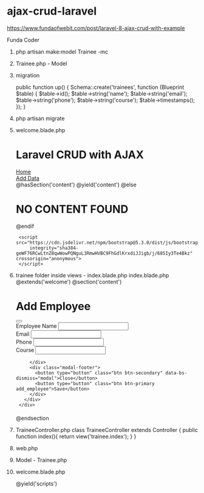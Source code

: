 # ajax-crud-laravel
https://www.fundaofwebit.com/post/laravel-8-ajax-crud-with-example



Funda Coder

1. php artisan make:model Trainee -mc
2. Trainee.php - Model
	<?php

	namespace App\Models;

	use Illuminate\Database\Eloquent\Factories\HasFactory;
	use Illuminate\Database\Eloquent\Model;

	class Trainee extends Model
	{
		use HasFactory;
		protected $table = 'trainees';
		protected $fillable = [
			'name',
			'email',
			'phone',
			'course',
		]
	}

3. migration
	 
	 public function up()
		{
			Schema::create('trainees', function (Blueprint $table) {
				$table->id();
				$table->string('name');
				$table->string('email');
				$table->string('phone');
				$table->string('course');
				$table->timestamps();
			});
		}
4. php artisan migrate

5. welcome.blade.php
	<!DOCTYPE html>
	<html lang="en">

	<head>
		<meta charset="UTF-8">
		<meta name="viewport" content="width=device-width, initial-scale=1.0">
		<meta http-equiv="X-UA-Compatible" content="ie=edge">
		<title>Laravel CRUD</title>
		<link href="https://cdn.jsdelivr.net/npm/bootstrap@5.3.0/dist/css/bootstrap.min.css" rel="stylesheet"
			integrity="sha384-9ndCyUaIbzAi2FUVXJi0CjmCapSmO7SnpJef0486qhLnuZ2cdeRhO02iuK6FUUVM" crossorigin="anonymous">
	</head>

	<body>
		<div class="m-5">
			<h1 class="text-center mt-5 mb-4">Laravel CRUD with AJAX</h1>
			<div class="d-flex justify-content-end mb-2">
				<a href="/" class="btn btn-info btn-sm m-2">Home</a>
			</div>
			<div class="add-data border d-flex justify-content-end mb-5">
				<a href="add" data-bs-toggle="modal" data-bs-target="#AddEmployeeModal" class="btn btn-success m-2">Add Data</a>
			</div>
			@hasSection('content')
			@yield('content')
			@else
			<h1 class="text-center text-danger font-30">NO CONTENT FOUND</h1>
			@endif
		</div>


		<script src="https://cdn.jsdelivr.net/npm/bootstrap@5.3.0/dist/js/bootstrap.bundle.min.js"
			integrity="sha384-geWF76RCwLtnZ8qwWowPQNguL3RmwHVBC9FhGdlKrxdiJJigb/j/68SIy3Te4Bkz" crossorigin="anonymous">
		</script>
	</body>

	</html>

6. trainee folder inside views - index.blade.php
	index.blade.php
	@extends('welcome')
	@section('content')

	<!-- AddEmployeeModal -->
	<div class="modal fade" id="AddEmployeeModal" tabindex="-1" aria-labelledby="exampleModalLabel" aria-hidden="true">
		<div class="modal-dialog">
		  <div class="modal-content">
			<div class="modal-header">
			  <h1 class="modal-title fs-5" id="exampleModalLabel">Add Employee</h1>
			  <button type="button" class="btn-close" data-bs-dismiss="modal" aria-label="Close"></button>
			</div>
			<div class="modal-body">
			  <div class="form-group mb-3">
				<label for="">Employee Name</label>
				<input type="text" class="name form-control">
			  </div>
			  <div class="form-group mb-3">
				<label for="">Email</label>
				<input type="email" class="email form-control">
			  </div>
			  <div class="form-group mb-3">
				<label for="">Phone</label>
				<input type="number" class="phone form-control">
			  </div>
			  <div class="form-group mb-3">
				<label for="">Course</label>
				<input type="text" class="course form-control">
			  </div>
			  
			</div>
			<div class="modal-footer">
			  <button type="button" class="btn btn-secondary" data-bs-dismiss="modal">Close</button>
			  <button type="button" class="btn btn-primary add_employee">Save</button>
			</div>
		  </div>
		</div>
	</div>

	<div class="container py-5">
		<div class="row">
			<div class="col-md-12">
				<div class="card">
					<div class="card-header">
						<h4></h4>
					</div>
				</div>
			</div>
		</div>
	</div>

	@endsection
	
7. TraineeController.php
	class TraineeController extends Controller
	{
		public function index(){
			return view('trainee.index');
		}
	}
	
8. web.php
	<?php

	use Illuminate\Support\Facades\Route;
	use App\Http\Controllers\TraineeController;

	Route::get('/', function () {
		return view('welcome');
	});
	Route::get('trainees',[TraineeController::class,'index']);


9. Model - Trainee.php
	<?php

	namespace App\Models;

	use Illuminate\Database\Eloquent\Factories\HasFactory;
	use Illuminate\Database\Eloquent\Model;

	class Trainee extends Model
	{
		use HasFactory;
		protected $table = 'trainees';
		protected $fillable = [
			'name',
			'email',
			'phone',
			'course',
		];
	}

10. welcome.blade.php
	
    <script src="https://cdn.jsdelivr.net/npm/bootstrap@5.3.0/dist/js/bootstrap.bundle.min.js"
        integrity="sha384-geWF76RCwLtnZ8qwWowPQNguL3RmwHVBC9FhGdlKrxdiJJigb/j/68SIy3Te4Bkz" crossorigin="anonymous">
    </script>
    <script src="https://code.jquery.com/jquery-3.7.0.js" integrity="sha256-JlqSTELeR4TLqP0OG9dxM7yDPqX1ox/HfgiSLBj8+kM=" crossorigin="anonymous"></script>
    @yield('scripts')
